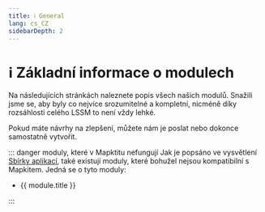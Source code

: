 ```yaml
---
title: ℹ️ General
lang: cs_CZ
sidebarDepth: 2
---
```


# ℹ️ Základní informace o modulech

Na následujících stránkách naleznete popis všech našich modulů. Snažili jsme se, aby byly co nejvíce srozumitelné a kompletní, nicméně díky rozsáhlosti celého LSSM to není vždy lehké. 

Pokud máte návrhy na zlepšení, můžete nám je poslat nebo dokonce samostatně vytvořit. 

::: danger moduly, které v Mapktitu nefungují
Jak je popsáno ve vysvětlení [Sbírky aplikací](appstore.md), také existují moduly, které bohužel nejsou kompatibilní s Mapkitem. Jedná se o tyto moduly:
<ul>
    <li v-for="module in $themeConfig.variables.noMapkitModules.en_US" :key="module.title">
        <router-link :to="module.f">
            {{ module.title }}
        </router-link>
    </li>
</ul>
:::
